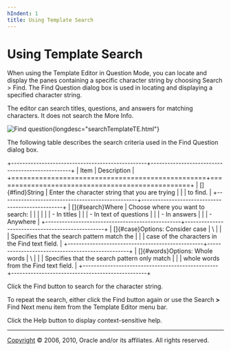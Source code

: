 ```yaml
---
hIndent: 1
title: Using Template Search
---
```


# Using Template Search

When using the Template Editor in Question Mode, you can locate and display the panes containing a
specific character string by choosing Search \> Find. The Find Question dialog box is used in
locating and displaying a specified character string.

The editor can search titles, questions, and answers for matching characters. It does not search the
More Info.

![Find question](../../images/i18NfindQuest.gif){longdesc="searchTemplateTE.html"}

The following table describes the search criteria used in the Find Question dialog box.

+-------------------------------------------------+-------------------------------------------------+
| Item                                            | Description                                     |
+=================================================+=================================================+
| []{#find}String                                 | Enter the character string that you are trying  |
|                                                 | to find.                                        |
+-------------------------------------------------+-------------------------------------------------+
| []{#search}Where                                | Choose where you want to search:                |
|                                                 |                                                 |
|                                                 | -   In titles                                   |
|                                                 | -   In text of questions                        |
|                                                 | -   In answers                                  |
|                                                 | -   Anywhere                                    |
+-------------------------------------------------+-------------------------------------------------+
| []{#case}Options: Consider case                 | \                                               |
|                                                 | Specifies that the search pattern match the     |
|                                                 | case of the characters in the Find text field.  |
+-------------------------------------------------+-------------------------------------------------+
| []{#words}Options: Whole words                  | \                                               |
|                                                 | Specifies that the search pattern only match    |
|                                                 | whole words from the Find text field.           |
+-------------------------------------------------+-------------------------------------------------+

Click the Find button to search for the character string.

To repeat the search, either click the Find button again or use the Search **\>** Find Next menu
item from the Template Editor menu bar.

Click the Help button to display context-sensitive help.

----------------------------------------------------------------------------------------------------

[Copyright](../copyright.html) © 2006, 2010, Oracle and/or its affiliates. All rights reserved.
